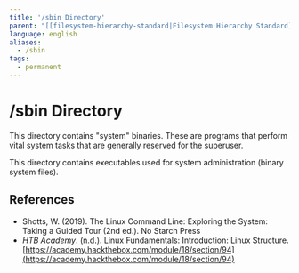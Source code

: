 ```yaml
---
title: '/sbin Directory'
parent: "[[filesystem-hierarchy-standard|Filesystem Hierarchy Standard]]"
language: english
aliases:
  - /sbin
tags:
  - permanent
---
```


# /sbin Directory

This directory contains "system" binaries. These are programs that perform vital system tasks that are generally reserved for the superuser.

This directory contains executables used for system administration (binary system files).

## References

- Shotts, W. (2019). <span class="reference-title">The Linux Command Line: Exploring the System: Taking a Guided Tour (2nd ed.)</span>. No Starch Press
- _HTB Academy_. (n.d.). <span class="reference-title">Linux Fundamentals: Introduction: Linux Structure</span>. [https://academy.hackthebox.com/module/18/section/94](https://academy.hackthebox.com/module/18/section/94)
